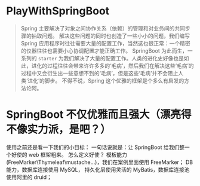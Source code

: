 # PlayWithSpringBoot
> Spring 主要解决了对象之间协作关系（依赖）的管理和对业务间的共同步骤的抽取问题。
解决这些问题的同时也创造了一些小小的问题，我们编写 Spring 应用程序时往往需要大量的配置工作，当然这也很正常：一个精密的仪器往往也需要小心协调配置才能正确工作。
SpringBoot 为此而生，一系列的 `starter` 为我们解决了大量的配置工作。人类的进化史好像也是如此，进化的过程往往会带来许许多多的‘毛病’，然后我们在解决这些‘毛病’的过程中又会衍生出一些意想不到的‘毛病’，但是这些‘毛病’并不会阻止人类‘进化’的脚步。
不得不说，Spring 这个优雅的框架是个多么有启发的方法论阿。

# SpringBoot 不仅优雅而且强大（漂亮得不像实力派，是吧？）
使用之前还是看一下我们的小目标：
一句话说就是：让 SpringBoot 给我们整一个好使的 web 框架粗来。
怎么定义好使？
模板能力(FreeMarker\Thymeleaf\mustache\...)，我们在案例里面使用 FreeMarker；
DB 能力，数据库连接使用 MySQL， 持久化层使用灵活的 MyBatis，数据库连接池使用阿里的 druid；